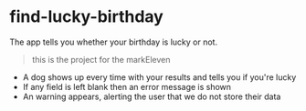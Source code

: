 # find-lucky-birthday
The app tells you whether your birthday is lucky or not.
> this is the project for the markEleven
- A dog shows up every time with your results and tells you if you're lucky
- If any field is left blank then an error message is shown
- An warning appears, alerting the user that we do not store their data
